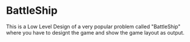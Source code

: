# BattleShip


This is a Low Level Design of a very popular problem called "BattleShip" where you have to designt the game and show the game layout as output.
